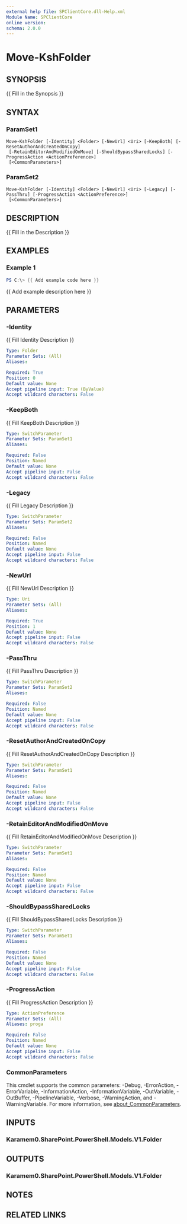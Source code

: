 ```yaml
---
external help file: SPClientCore.dll-Help.xml
Module Name: SPClientCore
online version:
schema: 2.0.0
---
```


# Move-KshFolder

## SYNOPSIS
{{ Fill in the Synopsis }}

## SYNTAX

### ParamSet1
```
Move-KshFolder [-Identity] <Folder> [-NewUrl] <Uri> [-KeepBoth] [-ResetAuthorAndCreatedOnCopy]
 [-RetainEditorAndModifiedOnMove] [-ShouldBypassSharedLocks] [-ProgressAction <ActionPreference>]
 [<CommonParameters>]
```

### ParamSet2
```
Move-KshFolder [-Identity] <Folder> [-NewUrl] <Uri> [-Legacy] [-PassThru] [-ProgressAction <ActionPreference>]
 [<CommonParameters>]
```

## DESCRIPTION
{{ Fill in the Description }}

## EXAMPLES

### Example 1
```powershell
PS C:\> {{ Add example code here }}
```

{{ Add example description here }}

## PARAMETERS

### -Identity
{{ Fill Identity Description }}

```yaml
Type: Folder
Parameter Sets: (All)
Aliases:

Required: True
Position: 0
Default value: None
Accept pipeline input: True (ByValue)
Accept wildcard characters: False
```

### -KeepBoth
{{ Fill KeepBoth Description }}

```yaml
Type: SwitchParameter
Parameter Sets: ParamSet1
Aliases:

Required: False
Position: Named
Default value: None
Accept pipeline input: False
Accept wildcard characters: False
```

### -Legacy
{{ Fill Legacy Description }}

```yaml
Type: SwitchParameter
Parameter Sets: ParamSet2
Aliases:

Required: False
Position: Named
Default value: None
Accept pipeline input: False
Accept wildcard characters: False
```

### -NewUrl
{{ Fill NewUrl Description }}

```yaml
Type: Uri
Parameter Sets: (All)
Aliases:

Required: True
Position: 1
Default value: None
Accept pipeline input: False
Accept wildcard characters: False
```

### -PassThru
{{ Fill PassThru Description }}

```yaml
Type: SwitchParameter
Parameter Sets: ParamSet2
Aliases:

Required: False
Position: Named
Default value: None
Accept pipeline input: False
Accept wildcard characters: False
```

### -ResetAuthorAndCreatedOnCopy
{{ Fill ResetAuthorAndCreatedOnCopy Description }}

```yaml
Type: SwitchParameter
Parameter Sets: ParamSet1
Aliases:

Required: False
Position: Named
Default value: None
Accept pipeline input: False
Accept wildcard characters: False
```

### -RetainEditorAndModifiedOnMove
{{ Fill RetainEditorAndModifiedOnMove Description }}

```yaml
Type: SwitchParameter
Parameter Sets: ParamSet1
Aliases:

Required: False
Position: Named
Default value: None
Accept pipeline input: False
Accept wildcard characters: False
```

### -ShouldBypassSharedLocks
{{ Fill ShouldBypassSharedLocks Description }}

```yaml
Type: SwitchParameter
Parameter Sets: ParamSet1
Aliases:

Required: False
Position: Named
Default value: None
Accept pipeline input: False
Accept wildcard characters: False
```

### -ProgressAction
{{ Fill ProgressAction Description }}

```yaml
Type: ActionPreference
Parameter Sets: (All)
Aliases: proga

Required: False
Position: Named
Default value: None
Accept pipeline input: False
Accept wildcard characters: False
```

### CommonParameters
This cmdlet supports the common parameters: -Debug, -ErrorAction, -ErrorVariable, -InformationAction, -InformationVariable, -OutVariable, -OutBuffer, -PipelineVariable, -Verbose, -WarningAction, and -WarningVariable. For more information, see [about_CommonParameters](http://go.microsoft.com/fwlink/?LinkID=113216).

## INPUTS

### Karamem0.SharePoint.PowerShell.Models.V1.Folder
## OUTPUTS

### Karamem0.SharePoint.PowerShell.Models.V1.Folder
## NOTES

## RELATED LINKS

